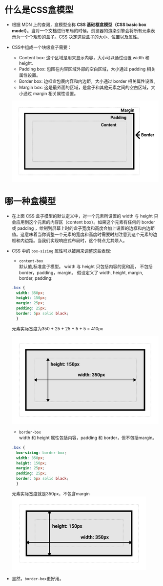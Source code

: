 # 什么是CSS盒模型

- 根据 MDN 上的查阅，盒模型全称 **CSS 基础框盒模型（CSS basic box model）**。当对一个文档进行布局的时候，浏览器的渲染引擎会将所有元素表示为一个个矩形的盒子。CSS 决定这些盒子的大小、位置以及属性。
- CSS中组成一个块级盒子需要：
    - Content box: 这个区域是用来显示内容，大小可以通过设置 width 和 height.
    - Padding box: 包围在内容区域外部的空白区域，大小通过 padding 相关属性设置。
    - Border box: 边框盒包裹内容和内边距，大小通过 border 相关属性设置。
    - Margin box: 这是最外面的区域，是盒子和其他元素之间的空白区域，大小通过 margin 相关属性设置。

  ![盒模型](images/box-model.png)

# 哪一种盒模型

- 在上面 CSS 盒子模型的默认定义中，对一个元素所设置的 width 与 height 只会应用到这个元素的内容区（content box）。如果这个元素有任何的 border 或 padding
  ，绘制到屏幕上时的盒子宽度和高度会加上设置的边框和内边距值。这意味着当你调整一个元素的宽度和高度时需要时刻注意到这个元素的边框和内边距。当我们实现响应式布局时，这个特点尤其烦人。
- CSS 中的 `box-sizing` 属性可以被用来调整这些表现:
    - `content-box`  
      默认值,标准盒子模型。 width 与 height 只包括内容的宽和高， 不包括 border，padding，margin。 假设定义了 width, height, margin, border, padding:

  ```css
  .box {
    width: 350px;
    height: 150px;
    margin: 25px;
    padding: 25px;
    border: 5px solid black;
    }
  ```
  元素实际宽度为350 + 25 + 25 + 5 + 5 = 410px

  ![content-box](images/content-box.png)

    - `border-box`  
      width 和 height 属性包括内容，padding 和 border，但不包括margin。
  ```css
  .box {
    box-sizing: border-box;
    width: 350px;
    height: 150px;
    margin: 25px;
    padding: 25px;
    border: 5px solid black;
    }
  ```
  元素实际宽度就是350px，不包含margin  
  ![border-box](images/border-box.png)
- 显然，`border-box`更好用。